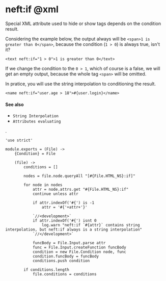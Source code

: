 neft:if @xml
============

Special XML attribute used to hide or show tags depends on the condition result.

Considering the example below, the output always will be `<span>1 is greater than 0</span>`,
because the condition (`1 > 0`) is always true, isn't it?

```view,example
<text neft:if="1 > 0">1 is greater than 0</text>
```

If we change the condition to the `0 > 1`, which of course is a false, we will get an empty
output, because the whole tag `<span>` will be omitted.

In pratice, you will use the string interpolation to conditioning the result.

```
<name neft:if="user.age > 18">#{user.login}</name>
```

#### See also

- `String Interpolation`
- `Attributes evaluating`

.

	'use strict'

	module.exports = (File) ->
		{Condition} = File

		(file) ->
			conditions = []

			nodes = file.node.queryAll "[#{File.HTML_NS}:if]"

			for node in nodes
				attr = node.attrs.get "#{File.HTML_NS}:if"
				continue unless attr

				if attr.indexOf('#{') is -1
					attr = '#{'+attr+'}'

				`//<development>`
				if attr.indexOf('#{') isnt 0
					log.warn "neft:if `#{attr}` contains string interpolation, but neft:if always is a string interpolation"
				`//</development>`

				funcBody = File.Input.parse attr
				func = File.Input.createFunction funcBody
				condition = new File.Condition node, func
				condition.funcBody = funcBody
				conditions.push condition

			if conditions.length
				file.conditions = conditions